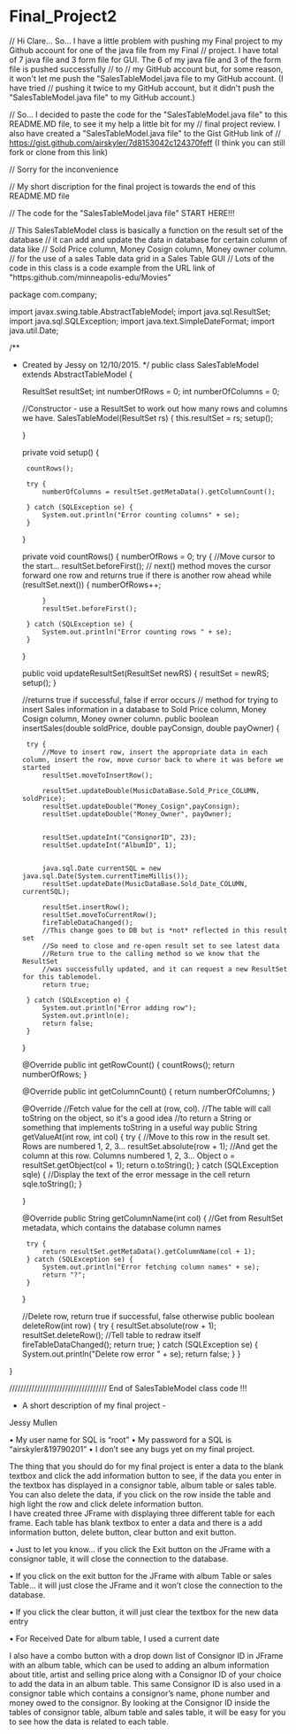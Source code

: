 # Final_Project2

// Hi Clare... So... I have a little problem with pushing my Final project to my Github account for one of the java file from my Final // project. I have total of 7 java file and 3 form file for GUI. The 6 of my java file and 3 of the form file is pushed successfully // to
// my GitHub account but, for some reason, it won't let me push the "SalesTableModel.java file to my GitHub account. (I have tried
// pushing it twice to my GitHub account, but it didn't push the "SalesTableModel.java file" to my GitHub account.)

// So... I decided to paste the code for the "SalesTableModel.java file" to this README.MD file, to see it my help a little bit for my
// final project review.  I also have created a "SalesTableModel.java file" to the Gist GitHub link of 
//     https://gist.github.com/airskyler/7d8153042c124370feff          (I think you can still fork or clone from this link)

//  Sorry for the inconvenience

// My short discription for the final project is towards the end of this README.MD file


// The code for the "SalesTableModel.java file" START HERE!!!

// This SalesTableModel class is basically a function on the result set of the database
// it can add and update the data in database for certain column of data like
// Sold Price column, Money Cosign column, Money owner column.
// for the use of a sales Table data grid in a Sales Table GUI
// Lots of the code in this class is a code example from the URL link of "https:github.com/minneapolis-edu/Movies"



package com.company;

import javax.swing.table.AbstractTableModel;
import java.sql.ResultSet;
import java.sql.SQLException;
import java.text.SimpleDateFormat;
import java.util.Date;

/**
 * Created by Jessy on 12/10/2015.
 */
public class SalesTableModel extends AbstractTableModel {

    ResultSet resultSet;
    int numberOfRows = 0;
    int numberOfColumns = 0;


    //Constructor - use a ResultSet to work out how many rows and columns we have.
    SalesTableModel(ResultSet rs) {
        this.resultSet = rs;
        setup();

    }

    private void setup() {

        countRows();

        try {
            numberOfColumns = resultSet.getMetaData().getColumnCount();

        } catch (SQLException se) {
            System.out.println("Error counting columns" + se);
        }

    }

    private void countRows() {
        numberOfRows = 0;
        try {
            //Move cursor to the start...
            resultSet.beforeFirst();
            // next() method moves the cursor forward one row and returns true if there is another row ahead
            while (resultSet.next()) {
                numberOfRows++;

            }
            resultSet.beforeFirst();

        } catch (SQLException se) {
            System.out.println("Error counting rows " + se);
        }

    }

    public void updateResultSet(ResultSet newRS) {
        resultSet = newRS;
        setup();
    }



    //returns true if successful, false if error occurs
    // method for trying to insert Sales information in a database to Sold Price column, Money Cosign column, Money owner column.
    public boolean insertSales(double soldPrice, double payConsign, double payOwner) {

        try {
            //Move to insert row, insert the appropriate data in each column, insert the row, move cursor back to where it was before we started
            resultSet.moveToInsertRow();

            resultSet.updateDouble(MusicDataBase.Sold_Price_COLUMN, soldPrice);
            resultSet.updateDouble("Money_Cosign",payConsign);
            resultSet.updateDouble("Money_Owner", payOwner);


            resultSet.updateInt("ConsignorID", 23);
            resultSet.updateInt("AlbumID", 1);


            java.sql.Date currentSQL = new java.sql.Date(System.currentTimeMillis());
            resultSet.updateDate(MusicDataBase.Sold_Date_COLUMN, currentSQL);

            resultSet.insertRow();
            resultSet.moveToCurrentRow();
            fireTableDataChanged();
            //This change goes to DB but is *not* reflected in this result set
            //So need to close and re-open result set to see latest data
            //Return true to the calling method so we know that the ResultSet
            //was successfully updated, and it can request a new ResultSet for this tablemodel.
            return true;

        } catch (SQLException e) {
            System.out.println("Error adding row");
            System.out.println(e);
            return false;
        }

    }


    @Override
    public int getRowCount() {
        countRows();
        return numberOfRows;
    }

    @Override
    public int getColumnCount() {
        return numberOfColumns;
    }

    @Override
    //Fetch value for the cell at (row, col).
    //The table will call toString on the object, so it's a good idea
    //to return a String or something that implements toString in a useful way
    public String getValueAt(int row, int col) {
        try {
            //Move to this row in the result set. Rows are numbered 1, 2, 3...
            resultSet.absolute(row + 1);
            //And get the column at this row. Columns numbered 1, 2, 3...
            Object o = resultSet.getObject(col + 1);
            return o.toString();
        } catch (SQLException sqle) {
            //Display the text of the error message in the cell
            return sqle.toString();
        }


    }

    @Override
    public String getColumnName(int col) {
        //Get from ResultSet metadata, which contains the database column names

        try {
            return resultSet.getMetaData().getColumnName(col + 1);
        } catch (SQLException se) {
            System.out.println("Error fetching column names" + se);
            return "?";
        }
    }


    //Delete row, return true if successful, false otherwise
    public boolean deleteRow(int row) {
        try {
            resultSet.absolute(row + 1);
            resultSet.deleteRow();
            //Tell table to redraw itself
            fireTableDataChanged();
            return true;
        } catch (SQLException se) {
            System.out.println("Delete row error " + se);
            return false;
        }
    }


}


///////////////////////////////////  End of SalesTableModel class code !!!


-	A short description of my final project - 

Jessy Mullen

•	My user name for SQL is “root”
•	My password for a SQL is “airskyler&19790201”
•	I don’t see any bugs yet on my final project.



The thing that you should do for my final project is enter a data to the blank textbox and click the add information button to see,
if the data you enter in the textbox has displayed in a consignor table, album table or sales table. You can also delete the data,
if you click on the row inside the table and high light the row and click delete information button.  
I have created three JFrame with displaying three different table for each frame. 
Each table has blank textbox to enter a data and there is a add information button, delete button, clear button and exit button.


•	Just to let you know… if you click the Exit button on the JFrame with a consignor table, it will close the connection to the database. 

•	If you click on the exit button for the JFrame with album Table or sales Table… it will just close the JFrame and it won’t close the connection to the database.

•	If you click the clear button, it will just clear the textbox for the new data entry

•	For Received Date for album table, I used a current date  


I also have a combo button with a drop down list of Consignor ID in JFrame with an album table, 
which can be used to adding an album information about title, artist and selling price along with a Consignor ID of your choice 
to add the data in an album table. This same Consignor ID is also used in a consignor table which contains a consignor’s name, 
phone number and money owed to the consignor. By looking at the Consignor ID inside the tables of consignor table, 
album table and sales table, it will be easy for you to see how the data is related to each table. 






